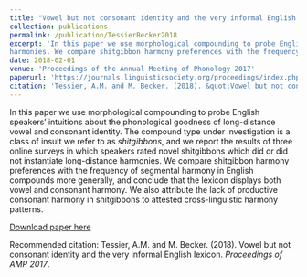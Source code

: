 ```yaml
---
title: "Vowel but not consonant identity and the very informal English lexicon"
collection: publications
permalink: /publication/TessierBecker2018
excerpt: 'In this paper we use morphological compounding to probe English speakers’ intuitions about the phonological goodness of long-distance vowel and consonant identity. The compound type under investigation is a class of insult we refer to as <i>shitgibbons</i>, and we report the results of three online surveys in which speakers rated novel shitgibbons which did or did not instantiate long-distance
harmonies. We compare shitgibbon harmony preferences with the frequency of segmental harmony in English compounds more generally, and conclude that the lexicon displays both vowel and consonant harmony. We also attribute the lack of productive consonant harmony in shitgibbons to attested cross-linguistic harmony patterns.'
date: 2018-02-01
venue: 'Proceedings of the Annual Meeting of Phonology 2017'
paperurl: 'https://journals.linguisticsociety.org/proceedings/index.php/amphonology/article/view/4248'
citation: 'Tessier, A.M. and M. Becker. (2018). &quot;Vowel but not consonant identity and the very informal English lexicon.&quot; <i>Proceedings of AMP 2017</i>. '
---
```

In this paper we use morphological compounding to probe English speakers’ intuitions about the phonological goodness of long-distance vowel and consonant identity. The compound type under investigation is a class of insult we refer to as <i>shitgibbons</i>, and we report the results of three online surveys in which speakers rated novel shitgibbons which did or did not instantiate long-distance
harmonies. We compare shitgibbon harmony preferences with the frequency of segmental harmony in English compounds more generally, and conclude that the lexicon displays both vowel and consonant harmony. We also attribute the lack of productive consonant harmony in shitgibbons to attested cross-linguistic harmony patterns.

[Download paper here](https://journals.linguisticsociety.org/proceedings/index.php/amphonology/article/view/4248/3874)

Recommended citation: Tessier, A.M. and M. Becker. (2018). Vowel but not consonant identity and the very informal English lexicon. <i>Proceedings of AMP 2017</i>.
